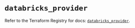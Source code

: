 # `databricks_provider`

Refer to the Terraform Registry for docs: [`databricks_provider`](https://registry.terraform.io/providers/databricks/databricks/1.68.0/docs/resources/provider).
